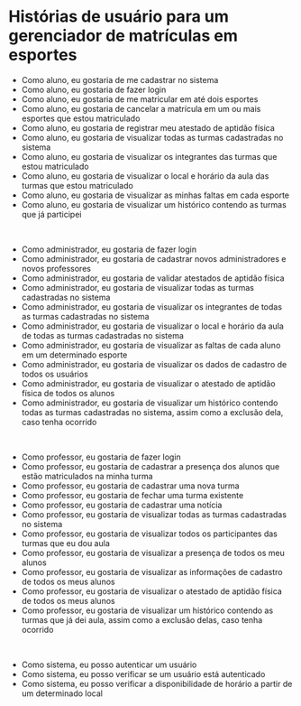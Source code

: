 # Histórias de usuário para um gerenciador de matrículas em esportes

* Como aluno, eu gostaria de me cadastrar no sistema
* Como aluno, eu gostaria de fazer login
* Como aluno, eu gostaria de me matricular em até dois esportes
* Como aluno, eu gostaria de cancelar a matrícula em um ou mais esportes que estou matriculado
* Como aluno, eu gostaria de registrar meu atestado de aptidão física
* Como aluno, eu gostaria de visualizar todas as turmas cadastradas no sistema
* Como aluno, eu gostaria de visualizar os integrantes das turmas que estou matriculado
* Como aluno, eu gostaria de visualizar o local e horário da aula das turmas que estou matriculado
* Como aluno, eu gostaria de visualizar as minhas faltas em cada esporte
* Como aluno, eu gostaria de visualizar um histórico contendo as turmas que já participei

</br>

* Como administrador, eu gostaria de fazer login
* Como administrador, eu gostaria de cadastrar novos administradores e novos professores
* Como administrador, eu gostaria de validar atestados de aptidão física
* Como administrador, eu gostaria de visualizar todas as turmas cadastradas no sistema
* Como administrador, eu gostaria de visualizar os integrantes de todas as turmas cadastradas no sistema
* Como administrador, eu gostaria de visualizar o local e horário da aula de todas as turmas cadastradas no sistema
* Como administrador, eu gostaria de visualizar as faltas de cada aluno em um determinado esporte
* Como administrador, eu gostaria de visualizar os dados de cadastro de todos os usuários
* Como administrador, eu gostaria de visualizar o atestado de aptidão física de todos os alunos
* Como administrador, eu gostaria de visualizar um histórico contendo todas as turmas cadastradas no sistema, assim como a exclusão dela, caso tenha ocorrido

</br>

* Como professor, eu gostaria de fazer login
* Como professor, eu gostaria de cadastrar a presença dos alunos que estão matriculados na minha turma
* Como professor, eu gostaria de cadastrar uma nova turma
* Como professor, eu gostaria de fechar uma turma existente
* Como professor, eu gostaria de cadastrar uma notícia
* Como professor, eu gostaria de visualizar todas as turmas cadastradas no sistema
* Como professor, eu gostaria de visualizar todos os participantes das turmas que eu dou aula
* Como professor, eu gostaria de visualizar a presença de todos os meu alunos
* Como professor, eu gostaria de visualizar as informações de cadastro de todos os meus alunos
* Como professor, eu gostaria de visualizar o atestado de aptidão física de todos os meus alunos
* Como professor, eu gostaria de visualizar um histórico contendo as turmas que já dei aula, assim como a exclusão delas, caso tenha ocorrido

</br>

* Como sistema, eu posso autenticar um usuário
* Como sistema, eu posso verificar se um usuário está autenticado
* Como sistema, eu posso verificar a disponibilidade de horário a partir de um determinado local
